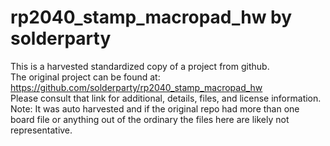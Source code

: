 
# rp2040_stamp_macropad_hw by solderparty  
This is a harvested standardized copy of a project from github.  
The original project can be found at:  
https://github.com/solderparty/rp2040_stamp_macropad_hw  
Please consult that link for additional, details, files, and license information.  
Note: It was auto harvested and if the original repo had more than one board file or anything out of the ordinary the files here are likely not representative.  
    